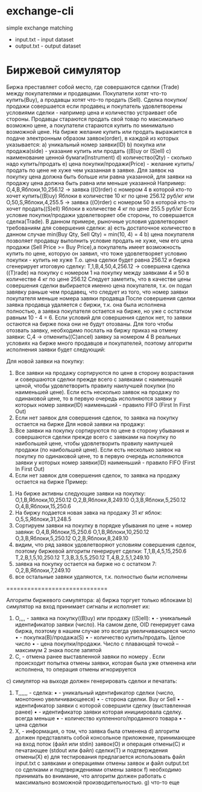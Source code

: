 # exchange-cli
simple exchange matching
* input.txt - input dataset
* output.txt - output dataset


Биржевой симулятор
==================
Биржа преставляет собой место, где совершаются сделки (Trade) между
покупателями и продавцами. Покупатели хотят что-то купить(Buy), а продавцы хотят
что-то продать (Sell). Сделка покупки/продажи совершается если продавец и
покупатель удовлетворены условиями сделки - например цена и количество устраивает
обе стороны.
Продавцы стараются продать свой товар по максимально возможно цене, а
покупатели стараются купить по минимально возможной цене. На бирже желание купить
или продать выражается в подаче электронным образом заявок(order), в каждой из
которых указывается:
a) уникальный номер заявки(ID)
b) покупка или продажа(side) - указание купить или продать ((B)uy or (S)ell)
c) наименование ценной бумаги(Instrument)
d) количество(Qty) - сколько надо купить/продать
e) цена покупки/продажи(Price) - желание купить/продать по цене не хуже чем
указанная в заявке. Для заявок на покупку цена должна быть больше или равна
указанной, для заявки на продажу цена должна быть равна или меньше указанной
Например:
O,4,B,Яблоки,10,256.12 -> заявка ((O)rder) с номером 4 в которой кто-то хочет
купить((B)uy) Яблоки в количестве 10 кг по цене 256.12 руб/кг
или
O,50,S,Яблоки,4,255.5 -> заявка ((O)rder) с номером 50 в которой кто-то хочет
продать((S)ell) Яблоки в количестве 4 кг по цене 255.5 руб/кг
Если условие покупки/продажи удовлетворяет обе стороны, то совершается
сделка(Trade). В данном примере, рыночные условия удовлетворяют требованиям для
совершения сделки:
a) есть достаточное количество в данном случае min(Buy Qty, Sell Qty) = min(10,
4) = 4
b) цена покупателя позволяет продавцу выполнить условие продать не хуже, чем его
цена продажи (Sell Price >= Buy Price),а покупатель имеет возможность купить
по цене, которую он заявил, что тоже удовлетворяет условию покупки - купить
не хуже
Т.о. цена сделки будет равна 256.12 и биржа сгенерирует итоговую сделку:
T,1,B,4,50,4,256.12 -> совершена сделка ((T)rade) на покупку с номером 1 на покупку
между заявками 4 и 50 в количестве 4 кг по цене 256.12
Следует заметить, что в качестве цены совершения сделки выбирается именно
цена покупателя, т.к. он подал завявку раньше чем продавец, что следует из того,
что номер заявки покупателя меньше номера завяки продавца
После совершения сделки заявка продавца удаляется с биржи, т.к. она была
исполнена полностью, а заявка покупателя остается на бирже, но уже c остатком
равным 10 - 4 = 6. Если условий для совершения сделок нет, то заявки остаются на
бирже пока они не будут отозваны. Для того чтобы отозвать заявку, необходимо
послать на биржу приказ на отмену заявки:
С,4 -> отменить((C)ancel) заявку за номером 4
В реальных условиях на бирже много продавцов и покупателей, поэтому алгоритм
исполнения заявки будет следующий:

Для новой заявки на покупку:
1) Все заявки на продажу сортируются по цене в сторону возрастания и совершаются
сделки прежде всего с заявками с наименьшей ценой, чтобы удовлетворить
правилу наилучшей покупки (по наименьшей цене). Если есть несколько заявок на
продажу по одинаковой цене, то в первую очередь исполняются заявки у которых
номер заявки(ID) наименьший - правило FIFO (First In First Out)
2) Если нет заявок для совершения сделок, то заявка на покупку остается на бирже
Для новой заявки на продажу:
1) Все заявки на покупку сортируются по цене в сторону убывания и совершаются
сделки прежде всего с заявками на покупку по наибольшей цене, чтобы
удовлетворить правилу наилучшей продажи (по наибольшей цене). Если есть
несколько заявок на покупку по одинаковой цене, то в первую очередь
исполняются заявки у которых номер заявки(ID) наименьший - правило FIFO
(First In First Out)
2) Если нет завяок для совершения сделок, то заявка на продажу остается на бирже
Пример:
1. На бирже активны следующие заявки на покупку:
О,1,B,Яблоки,10,250.12
О,2,B,Яблоки,8,249.10
О,3,B,Яблоки,5,250.12
О,4,B,Яблоки,15,250.6
2. На биржу подается новая завка на продажу 31 кг яблок:
O,5,S,Яблоки,31,248.5
3. Сортируем заявки на покупку в порядке убывания по цене + номер завяки:
О,4,B,Яблоки,15,250.6
О,1,B,Яблоки,10,250.12
О,3,B,Яблоки,5,250.12
О,2,B,Яблоки,8,249.10
4. видим, что ряд заявок удовлетворяют условиям совершения сделок, поэтому
биржевой алгоритм генерирует сделки:
T,1,B,4,5,15,250.6
T,2,B,1,5,10,250.12
T,3,B,3,5,5,250.12
T,4,B,2,5,1,249.10
5. заявка на покупку остается на бирже но с остатком 7:
O,2,B,Яблоки,7,249.10
6. все остальные завяки удаляются, т.к. полностью были исполнены

=============================

Алгоритм биржевого симулятора:
a) биржа торгует только яблоками
b) симулятор на вход принимает сигналы и исполняет их:
1) O,<OID>,<Side>,<Qty>,<Price> - заявка на покупку((B)uy) или продажу
((S)ell):
• <OID> - уникальный идентификатор заявки (число). На самом деле, OID
генерирует сама биржа, поэтому в нашем случае это всегда
увеличивающееся число
• <Side> - покупка(B)/продажа(S)
• <Qty> - количество купить/продать. Целое число
• <Price> - цена покупки/продажи. Число с плавающей точкой – максимум 2
знака после запятой
2) C,<OID> - отмена ранее выставленной завяки по номеру <OID>. Если
происходит попытка отмены заявки, которая была уже отменена или исполнена,
то операция отмены игнорируется

c) симулятор на выходе должен генерировать сделки и печатать:
1) T,<ID>,<Side>,<OID1>,<OID2>,<Trade Qty>,<Trade Price> - сделка:
• <ID> - уникальный идентификатор сделки (число, монотонно
увеличивающееся)
• <Side> - сторона сделки. Buy or Sell
• <OID1> - идентификатор заявки с которой совершили сделку (выставленная
ранее)
• <OID2> - идентификатор заявки которая инициировала сделку. <OID1>
всегда меньше <OID2>
• <Trade Qty> - количество купленного/проданного товара
• <Trade Price> - цена сделки
2) X,<OID> - информация, о том, что заявка была отменена
d) алгоритм должен представлять собой консольное приложение, принимающее на вход
поток (файл или stdin) заявок(O) и операция отмены(C) и печатающее (stdout
или файл) сделки(T) и подтверждения отмены(X)
e) для тестирования предлагается использовать файл input.txt с заявками и
операциями отмены заявок и файл output.txt со сделками и подтверждениями
отмены заявок
f) необходимо принимать во внимание, что алгоритм должен работать с максимально
возможной производительностью.
g) что-то еще
